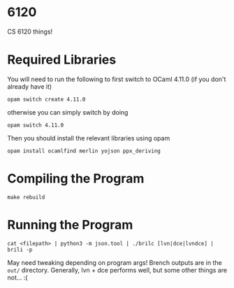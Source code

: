 # 6120
CS 6120 things!

# Required Libraries

You will need to run the following to first switch to OCaml 4.11.0 (if you don't already have it)

```
opam switch create 4.11.0
```

otherwise you can simply switch by doing

```
opam switch 4.11.0
```

Then you should install the relevant libraries using opam

```
opam install ocamlfind merlin yojson ppx_deriving
```

# Compiling the Program

```
make rebuild
```

# Running the Program

```
cat <filepath> | python3 -m json.tool | ./brilc [lvn|dce|lvndce] | brili -p
```

May need tweaking depending on program args! 
Brench outputs are in the `out/` directory. Generally, lvn + dce performs well, but some other things are not... :(